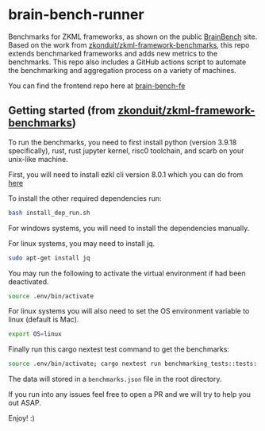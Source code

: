# brain-bench-runner

Benchmarks for ZKML frameworks, as shown on the public [BrainBench] site. Based on the work from [zkonduit/zkml-framework-benchmarks], this repo extends benchmarked frameworks and adds new metrics to the benchmarks. This repo also includes a GitHub actions script to automate the benchmarking and aggregation process on a variety of machines.

You can find the frontend repo here at [brain-bench-fe]

## Getting started (from [zkonduit/zkml-framework-benchmarks])

To run the benchmarks, you need to first install python (version 3.9.18 specifically), rust, rust jupyter kernel, risc0 toolchain, and scarb on your unix-like machine.

First, you will need to install ezkl cli version 8.0.1 which you can do from [here](https://github.com/zkonduit/ezkl/releases/tag/v8.0.1)

To install the other required dependencies run:

```bash
bash install_dep_run.sh
```

For windows systems, you will need to install the dependencies manually.

For linux systems, you may need to install jq.

```bash
sudo apt-get install jq
```

You may run the following to activate the virtual environment if had been deactivated.

```bash
source .env/bin/activate
```

For linux systems you will also need to set the OS environment variable to linux (default is Mac).

```bash
export OS=linux
```

Finally run this cargo nextest test command to get the benchmarks:

```bash
source .env/bin/activate; cargo nextest run benchmarking_tests::tests::run_benchmarks_ --no-capture
```

The data will stored in a `benchmarks.json` file in the root directory.

If you run into any issues feel free to open a PR and we will try to help you out ASAP.

Enjoy! :)

[BrainBench]: https://brainbench.xyz/ "BrainBench site"
[zkonduit/zkml-framework-benchmarks]: https://github.com/zkonduit/zkml-framework-benchmarks "ZKML Framework Benchmarks Repo"
[brain-bench-fe]: https://github.com/inference-labs-inc/brain-bench-fe
